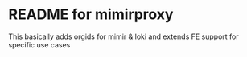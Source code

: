 # README for mimirproxy 

This basically adds orgids for mimir & loki and extends FE support for specific use cases
